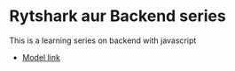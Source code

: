 # Rytshark aur Backend series

This is a learning series on backend with javascript
- [Model link](https://app.eraser.io/workspace/YtPqZ1VogxGy1jzIDkzj)